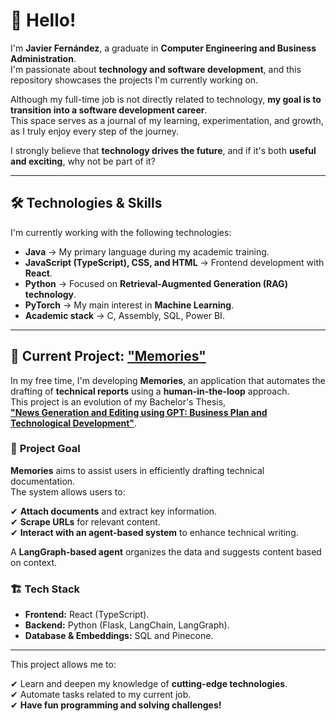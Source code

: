 # 👋 Hello!  

I'm **Javier Fernández**, a graduate in **Computer Engineering and Business Administration**.  
I'm passionate about **technology and software development**, and this repository showcases the projects I'm currently working on.  

Although my full-time job is not directly related to technology, **my goal is to transition into a software development career**.  
This space serves as a journal of my learning, experimentation, and growth, as I truly enjoy every step of the journey.  

I strongly believe that **technology drives the future**, and if it's both **useful and exciting**, why not be part of it?

---

## 🛠️ Technologies & Skills  

I'm currently working with the following technologies:  

- **Java** → My primary language during my academic training.  
- **JavaScript (TypeScript), CSS, and HTML** → Frontend development with **React**.  
- **Python** → Focused on **Retrieval-Augmented Generation (RAG) technology**.  
- **PyTorch** → My main interest in **Machine Learning**.  
- **Academic stack** → C, Assembly, SQL, Power BI.  

---

## 🚀 Current Project: **["Memories"](https://github.com/yaxfer1/Memories)**

In my free time, I'm developing **Memories**, an application that automates the drafting of **technical reports** using a **human-in-the-loop** approach.  
This project is an evolution of my Bachelor's Thesis,  
**["News Generation and Editing using GPT: Business Plan and Technological Development"](https://github.com/yaxfer1/TenNews)**.  

### 🎯 **Project Goal**  
**Memories** aims to assist users in efficiently drafting technical documentation.  
The system allows users to:  

✔ **Attach documents** and extract key information.  
✔ **Scrape URLs** for relevant content.  
✔ **Interact with an agent-based system** to enhance technical writing.  

A **LangGraph-based agent** organizes the data and suggests content based on context.  

### 🏗️ **Tech Stack**  
- **Frontend:** React (TypeScript).  
- **Backend:** Python (Flask, LangChain, LangGraph).  
- **Database & Embeddings:** SQL and Pinecone.  

---

This project allows me to:  

✔ Learn and deepen my knowledge of **cutting-edge technologies**.  
✔ Automate tasks related to my current job.  
✔ **Have fun programming and solving challenges!** 
